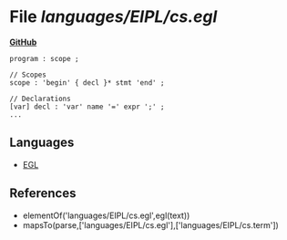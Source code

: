 # File _languages/EIPL/cs.egl_
**[GitHub](https://github.com/softlang/yas/blob/master/languages/EIPL/cs.egl)**
```
program : scope ;

// Scopes
scope : 'begin' { decl }* stmt 'end' ;

// Declarations
[var] decl : 'var' name '=' expr ';' ;
...
```

## Languages
* [EGL](../languages/EGL.md)

## References
* elementOf('languages/EIPL/cs.egl',egl(text))
* mapsTo(parse,['languages/EIPL/cs.egl'],['languages/EIPL/cs.term'])
